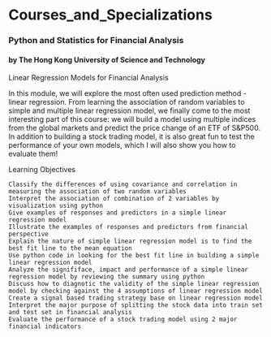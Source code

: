 # Courses_and_Specializations
### Python and Statistics for Financial Analysis
#### by The Hong Kong University of Science and Technology

Linear Regression Models for Financial Analysis

In this module, we will explore the most often used prediction method - linear regression. From learning the association of random variables to simple and multiple linear regression model, we finally come to the most interesting part of this course: we will build a model using multiple indices from the global markets and predict the price change of an ETF of S&P500. In addition to building a stock trading model, it is also great fun to test the performance of your own models, which I will also show you how to evaluate them!


Learning Objectives

    Classify the differences of using covariance and correlation in measuring the association of two random variables
    Interpret the association of combination of 2 variables by visualization using python
    Give examples of responses and predictors in a simple linear regression model
    Illustrate the examples of responses and predictors from financial perspective
    Explain the nature of simple linear regression model is to find the best fit line to the mean equation
    Use python code in looking for the best fit line in building a simple linear regression model
    Analyze the signififace, impact and performance of a simple linear regression model by reviewing the summary using python
    Discuss how to diagnotic the validity of the simple linear regression model by checking against the 4 assumptions of linear regression model
    Create a signal based trading strategy base on linear regression model
    Interpret the major purpose of splitting the stock data into train set and test set in financial analysis
    Evaluate the performance of a stock trading model using 2 major financial indicators